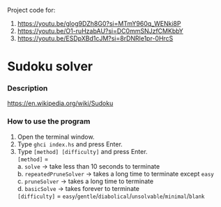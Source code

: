 Project code for:

1. https://youtu.be/glog9DZh8G0?si=MTmY960q_WENki8P
2. https://youtu.be/O1-ruHzabAU?si=DC0mmSNJzfCMKbbY
3. https://youtu.be/ESDpXBd1cJM?si=8rDNRle1pr-0HrcS

# Sudoku solver

### Description

https://en.wikipedia.org/wiki/Sudoku

### How to use the program

1. Open the terminal window.
2. Type `ghci index.hs` and press Enter.
3. Type `[method] [difficulty]` and press Enter.<br>
   `[method]` =<br>
   a. `solve` -> take less than 10 seconds to terminate<br>
   b. `repeatedPruneSolver` -> takes a long time to terminate except `easy`<br>
   c. `pruneSolver` -> takes a long time to terminate<br>
   d. `basicSolve` -> takes forever to terminate<br>
   `[difficulty]` = `easy`/`gentle`/`diabolical`/`unsolvable`/`minimal`/`blank`
